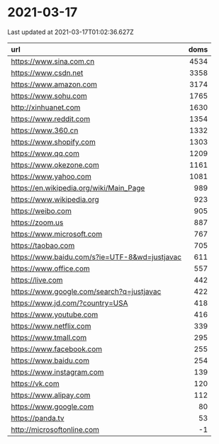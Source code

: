 # 2021-03-17

<!-- BEGIN -->
Last updated at 2021-03-17T01:02:36.627Z

url | doms
:- | -:
https://www.sina.com.cn | 4534
https://www.csdn.net | 3358
https://www.amazon.com | 3174
https://www.sohu.com | 1765
http://xinhuanet.com | 1630
https://www.reddit.com | 1354
https://www.360.cn | 1332
https://www.shopify.com | 1303
https://www.qq.com | 1209
https://www.okezone.com | 1161
https://www.yahoo.com | 1081
https://en.wikipedia.org/wiki/Main_Page | 989
https://www.wikipedia.org | 923
https://weibo.com | 905
https://zoom.us | 887
https://www.microsoft.com | 767
https://taobao.com | 705
https://www.baidu.com/s?ie=UTF-8&wd=justjavac | 611
https://www.office.com | 557
https://live.com | 442
https://www.google.com/search?q=justjavac | 422
https://www.jd.com/?country=USA | 418
https://www.youtube.com | 416
https://www.netflix.com | 339
https://www.tmall.com | 295
https://www.facebook.com | 255
https://www.baidu.com | 254
https://www.instagram.com | 139
https://vk.com | 120
https://www.alipay.com | 112
https://www.google.com | 80
https://panda.tv | 53
http://microsoftonline.com | -1
<!-- END -->
